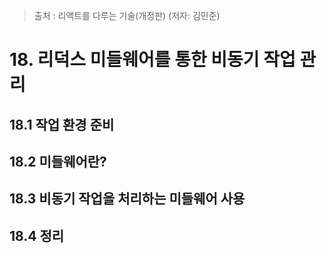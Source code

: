 > 출처 : 리액트를 다루는 기술(개정판) (저자: 김민준)

# 18. 리덕스 미들웨어를 통한 비동기 작업 관리
## 18.1 작업 환경 준비
## 18.2 미들웨어란?
## 18.3 비동기 작업을 처리하는 미들웨어 사용
## 18.4 정리